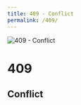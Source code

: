 ```yaml
---
title: 409 - Conflict
permalink: /409/
---
```

<div>
    <img src="http://i.imgur.com/dVoVAod.jpg" alt="409 - Conflict" />
    <h1>409</h1>
    <h2>Conflict</h2>
</div>
